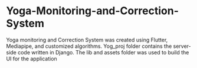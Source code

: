 # Yoga-Monitoring-and-Correction-System
Yoga monitoring and Correction System was created using Flutter, Mediapipe, and customized algorithms.
Yog_proj folder contains the server-side code written in Django. The lib and assets folder was used to build the UI for the application
